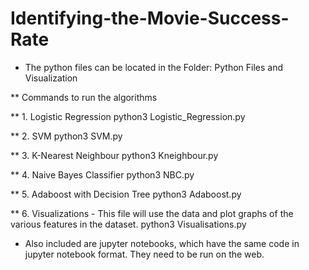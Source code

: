 # Identifying-the-Movie-Success-Rate

* The python files can be located in the Folder: 
Python Files and Visualization

** Commands to run the algorithms

** 1. Logistic Regression
python3 Logistic_Regression.py 

** 2. SVM
python3 SVM.py 

** 3. K-Nearest Neighbour
python3 Kneighbour.py

** 4. Naive Bayes Classifier
python3 NBC.py

** 5. Adaboost with Decision Tree
python3 Adaboost.py

** 6. Visualizations - This file will use the data and plot graphs of the various features in the dataset.
python3 Visualisations.py 

* Also included are jupyter notebooks, which have the same code in jupyter notebook format.
They need to be run on the web.
